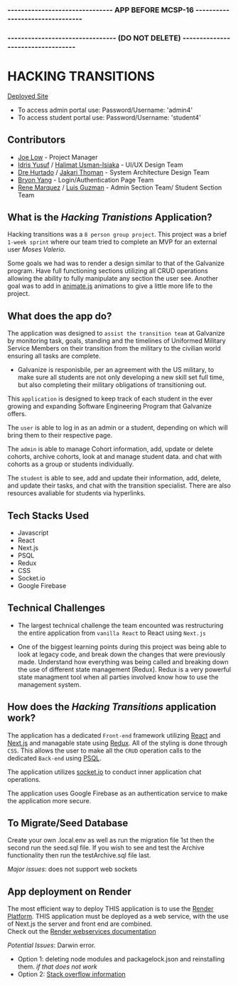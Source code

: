 ### ------------------------------- APP BEFORE MCSP-16 --------------------------------
### -------------------------------- (DO NOT DELETE) ----------------------------------
# HACKING TRANSITIONS 

[Deployed Site](https://hacking-transitions-webservice.onrender.com/)

- To access admin portal use: Password/Username: 'admin4'
- To access student portal use: Password/Username: 'student4'


## Contributors 

- [Joe Low](https://github.com/Lowjoejoe) - Project Manager 
- [Idris Yusuf](https://github.com/daleyusuf23) / [Halimat Usman-Isiaka](https://github.com/HAliUsm) - UI/UX Design Team
- [Dre Hurtado](https://github.com/DreLorenz) / [Jakari Thoman](https://github.com/JDT521) - System Architecture Design Team
- [Bryon Yang](https://github.com/yangbyron) - Login/Authentication  Page Team
- [Rene Marquez](https://github.com/drakeleslie) / [Luis Guzman](https://github.com/Lguzman9) - Admin Section Team/ Student Section Team


## What is the *Hacking Tranistions* Application?

Hacking transitions was a `8 person group project`. This project was a brief `1-week sprint` where our team tried to complete an MVP for an external user *Moses Valerio*.

Some goals we had was to render a design similar to that of the Galvanize program. Have full functioning sections utilizing all CRUD operations allowing the ability to fully manipulate any section the user see. Another goal was to add in [animate.js](https://animejs.com) animations to give a little more life to the project.

## What does the app do?

The application was designed to `assist the transition team` at Galvanize by monitoring task, goals, standing and the timelines of Uniformed Military Service Members on their transition from the military to the civilian world ensuring all tasks are complete. 

- Galvanize is responisbile, per an agreement with the US military, to make sure all students are not only developing a new skill set full time, but also completing their military obligations of transitioning out. 

This `application` is designed to keep track of each student in the ever growing and expanding Software Engineering Program that Galvanize offers.

The `user` is able to log in as an admin or a student, depending on which will bring them to their respective page. 

The `admin` is able to manage Cohort information, add, update or delete cohorts, archive cohorts, look at and manage student data. and chat with cohorts as a group or students individually.

The `student` is able to see, add and update their information, add, delete, and update their tasks, and chat with the transition specialist. There are also resources avaliable for students via hyperlinks.

## Tech Stacks Used 

- Javascript
- React
- Next.js 
- PSQL 
- Redux 
- CSS
- Socket.io
- Google Firebase

## Technical Challenges

- The largest technical challenge the team encounted was restructuring the entire application from `vanilla React` to React using `Next.js` 

- One of the biggest learning points during this project was being able to look at legacy code, and break down the changes that were previously made. Understand how everything was being called and breaking down the use of different state management [Redux]. Redux is a very powerful state managment tool when all parties involved know how to use the management system.  

## How does the *Hacking Transitions* application work?

The application has a dedicated `Front-end` framework utilizing [React]() and [Next.js]() and managable state using [Redux](). All of the styling is done through `CSS`. This allows the user to make all the `CRUD` operation calls to the dedicated `Back-end` using [PSQL]().  

The application utilizes [socket.io]() to conduct inner application chat operations. 

The application uses Google Firebase as an authentication service to make the application more secure. 


## To Migrate/Seed Database
Create your own .local.env as well as run the migration file 1st then the second run the seed.sql file. If you wish to see and test the Archive functionality then run the testArchive.sql file last.


*Major issues*: does not support web sockets

## App deployment on Render

The most efficient way to deploy THIS application is to use the [Render Platform](https://render.com). 
THIS application must be deployed as a web service, with the use of Next.js the server and front end are combined.  
Check out the [Render webservices documentation](https://render.com/docs/web-services)

*Potential Issues*: Darwin error. 
- Option 1: deleting node modules and packagelock.json and reinstalling them. 
*if that does not work*
- Option 2: [Stack overflow information](https://stackoverflow.com/questions/56103865/how-to-fix-unsupported-platform-for-fsevents1-2-9-wanted-osdarwin-arch)
